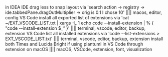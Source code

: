 in IDEA IDE drag less to snap layout via 'search action -> registry -> ide.tabbedPane.dragOutMultiplier -> orig is 0.1 I chose 10' |||| macos, editor, config
VS Code install all exported list of extensions via 'cat ~/EXT_VSCODE_LIST.txt | xargs -L 1 echo code --install-extension | % { "code --install-extension $_” }' |||| terminal, vscode, editor, backup, extension
VS Code list all installed extensions via 'code --list-extensions > EXT_VSCODE_LIST.txt' |||| terminal, vscode, editor, backup, extension
install both Times and Lucida Bright if using plantuml in VS Code through extension on macOS |||| macOS, VSCode, extension, font, visualization
